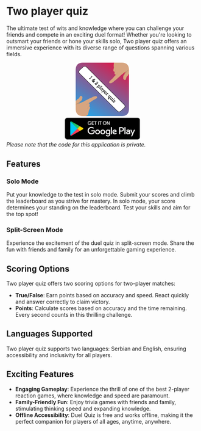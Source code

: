 # Two player quiz

The ultimate test of wits and knowledge where you can challenge your friends and compete in an exciting duel format! Whether you're looking to outsmart your friends or hone your skills solo, Two player quiz offers an immersive experience with its diverse range of questions spanning various fields.

<div align="center">
  <div>
    <img src="images/icon.png" width="140"/>
  </div>
  <div>
    <a href="https://play.google.com/store/apps/details?id=com.cubeorcoding.quiz">
      <img src="images/getonplaystore.png" width="200"/>
    </a>
  </div>
</div>
<em>Please note that the code for this application is private.</em>

## Features

### Solo Mode
Put your knowledge to the test in solo mode. Submit your scores and climb the leaderboard as you strive for mastery. In solo mode, your score determines your standing on the leaderboard. Test your skills and aim for the top spot!

### Split-Screen Mode
Experience the excitement of the duel quiz in split-screen mode. Share the fun with friends and family for an unforgettable gaming experience.

## Scoring Options

Two player quiz offers two scoring options for two-player matches:

- **True/False**: Earn points based on accuracy and speed. React quickly and answer correctly to claim victory.
- **Points**: Calculate scores based on accuracy and the time remaining. Every second counts in this thrilling challenge.

## Languages Supported

Two player quiz supports two languages: Serbian and English, ensuring accessibility and inclusivity for all players.

## Exciting Features

- **Engaging Gameplay**: Experience the thrill of one of the best 2-player reaction games, where knowledge and speed are paramount.
- **Family-Friendly Fun**: Enjoy trivia games with friends and family, stimulating thinking speed and expanding knowledge.
- **Offline Accessibility**: Duel Quiz is free and works offline, making it the perfect companion for players of all ages, anytime, anywhere.
